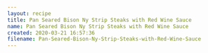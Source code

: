 ```yaml
---
layout: recipe
title: Pan Seared Bison Ny Strip Steaks with Red Wine Sauce
name: Pan Seared Bison Ny Strip Steaks with Red Wine Sauce
created: 2020-03-21 16:57:36
filename: Pan-Seared-Bison-Ny-Strip-Steaks-with-Red-Wine-Sauce
---
```


